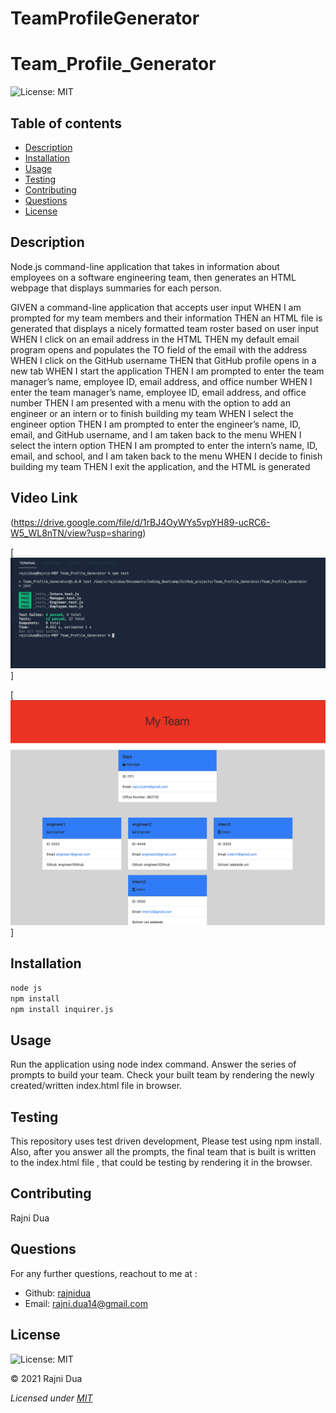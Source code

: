 # TeamProfileGenerator
# Team_Profile_Generator
  ![License: MIT](https://img.shields.io/badge/License-MIT-yellow.svg)



 
  ## Table of contents
  - [Description](#Description)
  - [Installation](#Installation)
  - [Usage](#Usage)
  - [Testing](#Testing)
  - [Contributing](#Contributing)
  - [Questions](#Questions)
  - [License](#License)

  ## Description
  Node.js command-line application that takes in information about employees on a software engineering team, then generates an HTML webpage that displays summaries for each person.

  GIVEN a command-line application that accepts user input
WHEN I am prompted for my team members and their information
THEN an HTML file is generated that displays a nicely formatted team roster based on user input
WHEN I click on an email address in the HTML
THEN my default email program opens and populates the TO field of the email with the address
WHEN I click on the GitHub username
THEN that GitHub profile opens in a new tab
WHEN I start the application
THEN I am prompted to enter the team manager’s name, employee ID, email address, and office number
WHEN I enter the team manager’s name, employee ID, email address, and office number
THEN I am presented with a menu with the option to add an engineer or an intern or to finish building my team
WHEN I select the engineer option
THEN I am prompted to enter the engineer’s name, ID, email, and GitHub username, and I am taken back to the menu
WHEN I select the intern option
THEN I am prompted to enter the intern’s name, ID, email, and school, and I am taken back to the menu
WHEN I decide to finish building my team
THEN I exit the application, and the HTML is generated

## Video Link

(https://drive.google.com/file/d/1rBJ4OyWYs5vpYH89-ucRC6-W5_WL8nTN/view?usp=sharing)





[![Screenshot](./assets/Screenshot1.png)]

[![Screenshot](./assets/Screenshot2.png)]

  ## Installation
  ```md
  node js
  npm install
  npm install inquirer.js
  ```

  ## Usage
  Run the application using node index command.
  Answer the series of prompts to build your team.
  Check your built team by rendering the newly created/written index.html file in browser.

  
  ## Testing
  This repository uses test driven development, Please test using npm install. Also, after you answer all the prompts, the final team that is built is written to the index.html file , that could be testing by rendering it in the browser.

  ## Contributing
  Rajni Dua

  ## Questions
  For any further questions, reachout to me at :
  - Github: [rajnidua](https://github.com/rajnidua)
  - Email: rajni.dua14@gmail.com

## License
    
![License: MIT](https://img.shields.io/badge/License-MIT-yellow.svg)
  
&copy;  2021  Rajni Dua
    
*Licensed under [MIT](./license)*
